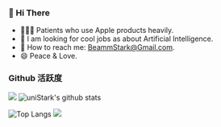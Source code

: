 ### 👋 Hi There
- 👨🏻‍💻 Patients who use Apple products heavily.
- 💼 I am looking for cool jobs as about Artificial Intelligence.
- 📮 How to reach me: BeammStark@Gmail.com.
- 😄 Peace & Love.
### Github 活跃度

[![](https://activity-graph.herokuapp.com/graph?username=uniStark&theme=dracula)](https://github.com/ashutosh00710/github-readme-activity-graph)
![uniStark's github stats](https://github-readme-stats.vercel.app/api?username=uniStark&show_icons=true&theme=vue)

![Top Langs](https://github-readme-stats.vercel.app/api/top-langs/?username=uniStark&langs_count=6)
![](https://github-readme-stats.vercel.app/api/top-langs/?username=uniStark&layout=compact&langs_count=6)
<!--
**BeammNotFound/BeammNotFound** is a ✨ _special_ ✨ repository because its `README.md` (this file) appears on your GitHub profile.

Here are some ideas to get you started:

- 🔭 I’m currently working on ...
- 🌱 I’m currently learning ...
- 👯 I’m looking to collaborate on ...
- 🤔 I’m looking for help with ...
- 💬 Ask me about ...
- 📫 How to reach me: ...
- 😄 Pronouns: ...
- ⚡ Fun fact: ...
 - ⚡ About me：
   - https://space.bilibili.com/11027150?spm_id_from=333.1007.0.0
   - https://www.zhihu.com/people/liang-hao-82-28
-->
